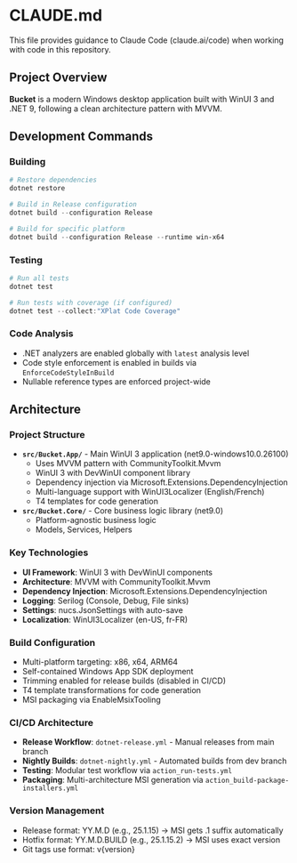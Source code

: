 # CLAUDE.md

This file provides guidance to Claude Code (claude.ai/code) when working with code in this repository.

## Project Overview

**Bucket** is a modern Windows desktop application built with WinUI 3 and .NET 9, following a clean architecture pattern with MVVM.

## Development Commands

### Building
```powershell
# Restore dependencies
dotnet restore

# Build in Release configuration
dotnet build --configuration Release

# Build for specific platform
dotnet build --configuration Release --runtime win-x64
```

### Testing
```powershell
# Run all tests
dotnet test

# Run tests with coverage (if configured)
dotnet test --collect:"XPlat Code Coverage"
```

### Code Analysis
- .NET analyzers are enabled globally with `latest` analysis level
- Code style enforcement is enabled in builds via `EnforceCodeStyleInBuild`
- Nullable reference types are enforced project-wide

## Architecture

### Project Structure
- **`src/Bucket.App/`** - Main WinUI 3 application (net9.0-windows10.0.26100)
  - Uses MVVM pattern with CommunityToolkit.Mvvm
  - WinUI 3 with DevWinUI component library
  - Dependency injection via Microsoft.Extensions.DependencyInjection
  - Multi-language support with WinUI3Localizer (English/French)
  - T4 templates for code generation
- **`src/Bucket.Core/`** - Core business logic library (net9.0)
  - Platform-agnostic business logic
  - Models, Services, Helpers

### Key Technologies
- **UI Framework**: WinUI 3 with DevWinUI components
- **Architecture**: MVVM with CommunityToolkit.Mvvm
- **Dependency Injection**: Microsoft.Extensions.DependencyInjection
- **Logging**: Serilog (Console, Debug, File sinks)
- **Settings**: nucs.JsonSettings with auto-save
- **Localization**: WinUI3Localizer (en-US, fr-FR)

### Build Configuration
- Multi-platform targeting: x86, x64, ARM64
- Self-contained Windows App SDK deployment
- Trimming enabled for release builds (disabled in CI/CD)
- T4 template transformations for code generation
- MSI packaging via EnableMsixTooling

### CI/CD Architecture
- **Release Workflow**: `dotnet-release.yml` - Manual releases from main branch
- **Nightly Builds**: `dotnet-nightly.yml` - Automated builds from dev branch
- **Testing**: Modular test workflow via `action_run-tests.yml`
- **Packaging**: Multi-architecture MSI generation via `action_build-package-installers.yml`

### Version Management
- Release format: YY.M.D (e.g., 25.1.15) → MSI gets .1 suffix automatically
- Hotfix format: YY.M.D.BUILD (e.g., 25.1.15.2) → MSI uses exact version
- Git tags use format: v{version}